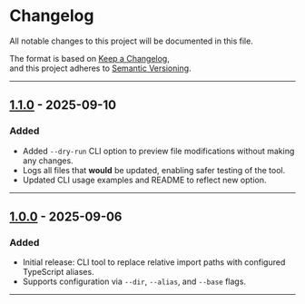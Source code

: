 # Changelog

All notable changes to this project will be documented in this file.

The format is based on [Keep a Changelog](https://keepachangelog.com/en/1.0.0/),  
and this project adheres to [Semantic Versioning](https://semver.org/spec/v2.0.0.html).

---

## [1.1.0] - 2025-09-10

### Added

- Added `--dry-run` CLI option to preview file modifications without making any changes.
- Logs all files that **would** be updated, enabling safer testing of the tool.
- Updated CLI usage examples and README to reflect new option.

---

## [1.0.0] - 2025-09-06

### Added

- Initial release: CLI tool to replace relative import paths with configured TypeScript aliases.
- Supports configuration via `--dir`, `--alias`, and `--base` flags.

---

<!-- Version Links -->

[1.1.0]: https://github.com/vedhashrees/ts-path-alias-fixer/releases/tag/v1.1.0
[1.0.0]: https://github.com/vedhashrees/ts-path-alias-fixer/releases/tag/v1.0.0
